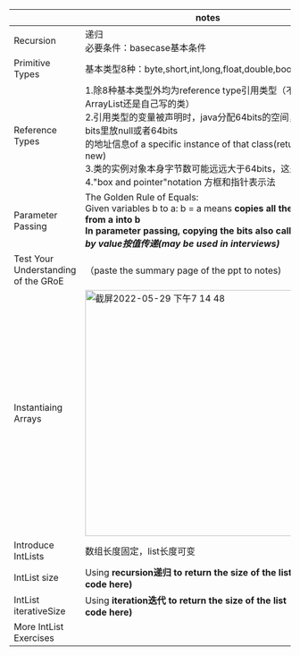 |  | notes |
| --- | --- |
| Recursion | 递归<br>必要条件：basecase基本条件 |
| Primitive Types | 基本类型8种：byte,short,int,long,float,double,boolean,char |
| Reference Types | 1.除8种基本类型外均为reference type引用类型（不论是ArrayList还是自己写的类）<br>2.引用类型的变量被声明时，java分配64bits的空间，这些bits里放null或者64bits<br>的地址信息of a specific instance of that class(returned by new)<br>3.类的实例对象本身字节数可能远远大于64bits，这是两码事<br>4."box and pointer"notation 方框和指针表示法 |
| Parameter Passing | The Golden Rule of Equals: <br> Given variables b to a: b = a means <b>copies<b> all the bits from a into b<br> In parameter passing, copying the bits also called <b><i>pass by value按值传递<i><b>(may be used in interviews) |
| Test Your Understanding of the GRoE | （paste the summary page of the ppt to notes) |
| Instantiaing Arrays | <img width="440" alt="截屏2022-05-29 下午7 14 48" src="https://user-images.githubusercontent.com/37496223/170865278-142483ae-197a-4e4c-b6e5-28243e1d5422.png"> |
| Introduce IntLists | 数组长度固定，list长度可变 |
| IntList size | Using <b>recursion递归<b> to return the size of the list （add code here) |
| IntList iterativeSize | Using <b>iteration迭代<b> to return the size of the list （add code here)  |
| More IntList Exercises |  |













